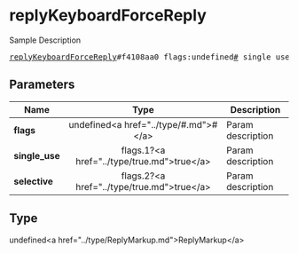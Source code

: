 # replyKeyboardForceReply

Sample Description

<pre>
<a href="../constructor/replyKeyboardForceReply.md">replyKeyboardForceReply</a>#f4108aa0 flags:undefined<a href="../type/#.md">#</a> single_use:flags.1?<a href="../type/true.md">true</a> selective:flags.2?<a href="../type/true.md">true</a> = undefined<a href="../type/ReplyMarkup.md">ReplyMarkup</a>;
</pre>

## Parameters

| Name | Type | Description |
|------|:----:|-------------|
| **flags** | undefined&lt;a href=&#34;../type/#.md&#34;&gt;#&lt;/a&gt; | Param description |
| **single_use** | flags.1?&lt;a href=&#34;../type/true.md&#34;&gt;true&lt;/a&gt; | Param description |
| **selective** | flags.2?&lt;a href=&#34;../type/true.md&#34;&gt;true&lt;/a&gt; | Param description |

## Type

undefined&lt;a href=&#34;../type/ReplyMarkup.md&#34;&gt;ReplyMarkup&lt;/a&gt;
